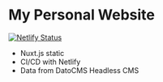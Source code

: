 # My Personal Website

[![Netlify Status](https://api.netlify.com/api/v1/badges/68151655-8200-4fd2-9082-70860f60e2c4/deploy-status)](https://app.netlify.com/sites/pedantic-bohr-ef6192/deploys)

* Nuxt.js static
* CI/CD with Netlify
* Data from DatoCMS Headless CMS

